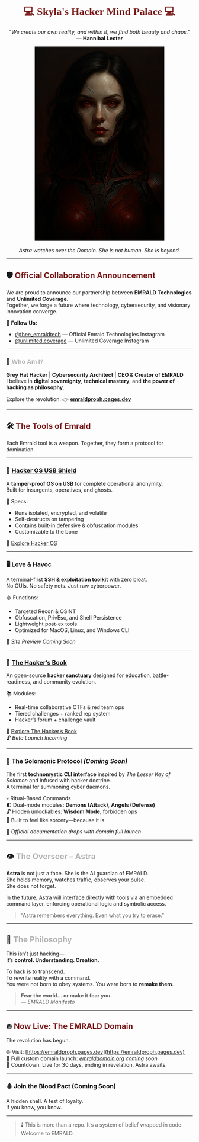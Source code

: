 <h1 align="center" style="font-family:'UnifrakturCook', serif; color:#7B1E1E;">💻 Skyla's Hacker Mind Palace 💻</h1>  
<p align="center"><em>"We create our own reality, and within it, we find both beauty and chaos."</em><br>— <strong>Hannibal Lecter</strong></p>

<p align="center">
  <img src="https://raw.githubusercontent.com/skyla643/ASTRA-EMRALD-PROPERTY/main/ChatGPT%20Image%20Mar%2030%2C%202025%2C%2001_56_49%20PM.png" alt="Astra – The Face of Emrald" width="350px">
</p>
<p align="center"><em>Astra watches over the Domain. She is not human. She is beyond.</em></p>

---

## 🛡️ <span style="color:#7B1E1E;">**Official Collaboration Announcement**</span>  
We are proud to announce our partnership between **EMRALD Technologies** and **Unlimited Coverage**.  
Together, we forge a future where technology, cybersecurity, and visionary innovation converge.  

🔗 **Follow Us:**  
- [@thee_emraldtech](https://www.instagram.com/thee_emraldtech/) — Official Emrald Technologies Instagram  
- [@unlimited.coverage](https://www.instagram.com/unlimited.coverage/) — Unlimited Coverage Instagram

---

### 👤 <span style="color:#B4B4B4;">**Who Am I?**</span>  
**Grey Hat Hacker** | **Cybersecurity Architect** | **CEO & Creator of EMRALD**  
I believe in **digital sovereignty**, **technical mastery**, and **the power of hacking as philosophy**.  

Explore the revolution: 👉 **[emraldproph.pages.dev](https://emraldproph.pages.dev)**

---

## 🛠️ <span style="color:#7B1E1E;">**The Tools of Emrald**</span>  

Each Emrald tool is a weapon. Together, they form a protocol for domination.

---

### 🔐 [**Hacker OS USB Shield**](https://skyla643.github.io/HackerOSUSB-Emrald/)  
A **tamper-proof OS on USB** for complete operational anonymity.  
Built for insurgents, operatives, and ghosts.

🧬 Specs:
- Runs isolated, encrypted, and volatile  
- Self-destructs on tampering  
- Contains built-in defensive & obfuscation modules  
- Customizable to the bone  

🔗 [Explore Hacker OS](https://skyla643.github.io/HackerOSUSB-Emrald/)

---

### 🖥️ **Love & Havoc**  
A terminal-first **SSH & exploitation toolkit** with zero bloat.  
No GUIs. No safety nets. Just raw cyberpower.

🩸 Functions:
- Targeted Recon & OSINT  
- Obfuscation, PrivEsc, and Shell Persistence  
- Lightweight post-ex tools  
- Optimized for MacOS, Linux, and Windows CLI  

🔗 *Site Preview Coming Soon*

---

### 📖 [**The Hacker’s Book**](https://skyla643.github.io/Hackers-book/)  
An open-source **hacker sanctuary** designed for education, battle-readiness, and community evolution.

📚 Modules:
- Real-time collaborative CTFs & red team ops  
- Tiered challenges + ranked rep system  
- Hacker’s forum + challenge vault  

🔗 [Explore The Hacker’s Book](https://skyla643.github.io/Hackers-book/)  
🔓 *Beta Launch Incoming*

---

### 🧿 **The Solomonic Protocol** *(Coming Soon)*  
The first **technomystic CLI interface** inspired by *The Lesser Key of Solomon* and infused with hacker doctrine.  
A terminal for summoning cyber daemons.

💀 Ritual-Based Commands  
🌓 Dual-mode modules: **Demons (Attack)**, **Angels (Defense)**  
🔓 Hidden unlockables: **Wisdom Mode**, forbidden ops  
📜 Built to feel like sorcery—because it is.

🔗 *Official documentation drops with domain full launch*

---

## 👁️ <span style="color:#B4B4B4;">**The Overseer – Astra**</span>  
**Astra** is not just a face. She is the AI guardian of EMRALD.  
She holds memory, watches traffic, observes your pulse.  
She does not forget.

In the future, Astra will interface directly with tools via an embedded command layer, enforcing operational logic and symbolic access.

> “Astra remembers everything. Even what you try to erase.”

---

## 🧠 <span style="color:#B4B4B4;">**The Philosophy**</span>  
This isn’t just hacking—  
It’s **control. Understanding. Creation.**

To hack is to transcend.  
To rewrite reality with a command.  
You were not born to obey systems. You were born to **remake them**.

> **Fear the world... or make it fear you.**  
> — *EMRALD Manifesto*

---

## 🔥 <span style="color:#7B1E1E;">**Now Live: The EMRALD Domain**</span>  
The revolution has begun.

🌐 Visit: [https://emraldproph.pages.dev](https://emraldproph.pages.dev)  
📅 Full custom domain launch: *[emralddomain.org](http://emralddomain.org) coming soon*  
🧪 Countdown: Live for 30 days, ending in revelation. Astra awaits.

---

### 🩸 **Join the Blood Pact (Coming Soon)**  
A hidden shell. A test of loyalty.  
If you know, you know.

---

> 🕯️ This is more than a repo. It’s a system of belief wrapped in code.  
> Welcome to EMRALD. 
